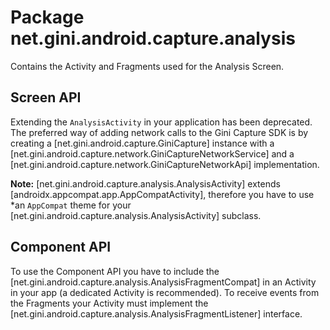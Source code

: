 # Package net.gini.android.capture.analysis

Contains the Activity and Fragments used for the Analysis Screen.

## Screen API

Extending the `AnalysisActivity` in your application has been deprecated. The preferred way of adding network calls to the Gini Capture
SDK is by creating a [net.gini.android.capture.GiniCapture] instance with a [net.gini.android.capture.network.GiniCaptureNetworkService] and
a [net.gini.android.capture.network.GiniCaptureNetworkApi] implementation.

**Note:** [net.gini.android.capture.analysis.AnalysisActivity] extends [androidx.appcompat.app.AppCompatActivity], therefore you have to use
*an `AppCompat` theme for your [net.gini.android.capture.analysis.AnalysisActivity] subclass.

## Component API

To use the Component API you have to include the [net.gini.android.capture.analysis.AnalysisFragmentCompat] 
in an Activity in your app (a dedicated Activity is recommended). To receive events from the Fragments 
your Activity must implement the [net.gini.android.capture.analysis.AnalysisFragmentListener] interface.

